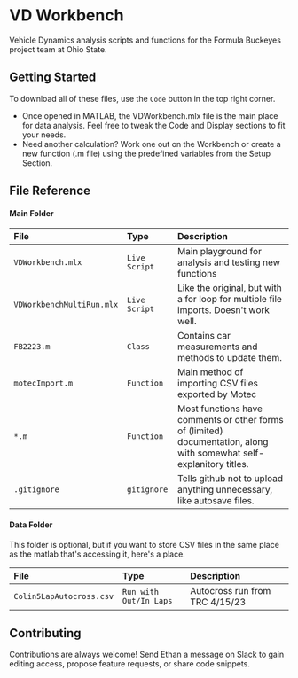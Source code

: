 # VD Workbench
 Vehicle Dynamics analysis scripts and functions for the Formula Buckeyes project team at Ohio State. 

## Getting Started
To download all of these files, use the `Code` button in the top right corner. 

- Once opened in MATLAB, the VDWorkbench.mlx file is the main place for data analysis. Feel free to tweak the Code and Display sections to fit your needs.
- Need another calculation? Work one out on the Workbench or create a new function (.m file) using the predefined variables from the Setup Section. 
## File Reference

#### Main Folder

| File | Type     | Description                |
| :-------- | :------- | :------------------------- |
| `VDWorkbench.mlx` | `Live Script` | Main playground for analysis and testing new functions |
| `VDWorkbenchMultiRun.mlx` | `Live Script` | Like the original, but with a for loop for multiple file imports. Doesn't work well. |
| `FB2223.m` | `Class` | Contains car measurements and methods to update them. |
| `motecImport.m` | `Function` | Main method of importing CSV files exported by Motec |
| `*.m` | `Function` | Most functions have comments or other forms of (limited) documentation, along with somewhat self-explanitory titles. |
| `.gitignore` | `gitignore` | Tells github not to upload anything unnecessary, like autosave files. |


#### Data Folder
This folder is optional, but if you want to store CSV files in the same place as the matlab that's accessing it, here's a place. 

| File | Type     | Description                       |
| :-------- | :------- | :-------------------------------- |
| `Colin5LapAutocross.csv` | `Run with Out/In Laps` | Autocross run from TRC 4/15/23 |

## Contributing

Contributions are always welcome! Send Ethan a message on Slack to gain editing access, propose feature requests, or share code snippets.
